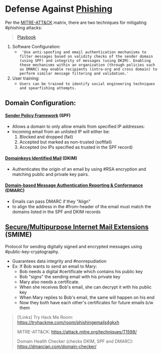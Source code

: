 
# Defense Against [Phishing](phishing.md) 
Per the [MITRE-ATT&CK](/cybersecurity/literature/MITRE-ATT&CK.md) matrix, there are two techniques for mitigating #phishing attacks:

> [Playbook](https://www.incidentresponse.org/playbooks/phishing)

1. Software Configuration:
	- `` 'Use anti-spoofing and email authentication mechanisms to filter messages based on validity checks of the sender domain (using SPF) and integrity of messages (using DKIM). Enabling these mechanisms within an organization (through policies such as DMARC) may enable recipients (intra-org and cross domain) to perform similar message filtering and validation.'``	
2. User training:
	- `Users can be trained to identify social engineering techniques and spearfishing attempts.`

## Domain Configuration:
#### [Sender Policy Framework](/cybersecurity/defense/sender-policy-framework.md) (SPF)
- Allows a domain to only allow emails from specified IP addresses:
- Incoming email from an unlisted IP will either be:
	1. Blocked and dropped (fail)
	2. Accepted but marked as non-trusted (softfail)
	3. Accepted (no IPs specified as trusted in the SPF record)

#### [Domainkeys Identified Mail](/cybersecurity/defense/domainkeys-identified-mail.md) (DKIM)
- Authenticates the origin of an email by using #RSA encryption and matching public and private key pairs.

#### [Domain-based Message Authentication Reporting & Conformance](/cybersecurity/defense/DMARC.md) (DMARC)
- Emails can pass DMARC if they "Align"
- to align the address in the #from-header of the email must match the domains listed in the SPF and DKIM records

## [Secure/Multipurpose Internet Mail Extensions](/cybersecurity/defense/SMIME.md) (SMIME)
Protocol for sending digitally signed and encrypted messages using #public-key-cryptography.
- Guarantees data integrity and #nonrepudiation 
- Ex: If Bob wants to send an email to Mary:
	- Bob needs a digital #certificate which contains his public key
	- Bob "signs" the sending email with his private key
	- Mary also needs a certificate.
	- When she receives Bob's email, she can decrypt it with his public key
	- When Mary replies to Bob's email, the same will happen on his end
	- Now they both have each other's certificates for future emails b/w them

>[!Links]
>Try Hack Me Room:
>https://tryhackme.com/room/phishingemails4gkxh
>
>MITRE-ATT&CK:
>https://attack.mitre.org/techniques/T1598/
>
>Domain Health Checker (checks DKIM, SPF and DMARC):
>https://dmarcian.com/domain-checker/


